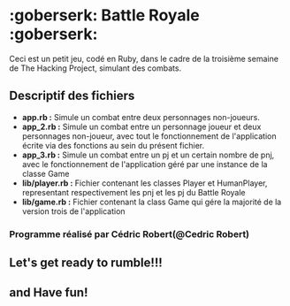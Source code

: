 # :goberserk: Battle Royale :goberserk:

Ceci est un petit jeu, codé en Ruby, dans le cadre de la troisième semaine de The Hacking Project, simulant des combats.

## Descriptif des fichiers
- __app.rb :__ Simule un combat entre deux personnages non-joueurs.
- __app_2.rb :__ Simule un combat entre un personnage joueur et deux personnages non-joueur, avec tout le fonctionnement de l'application écrite via des fonctions au sein du présent fichier.
- __app_3.rb :__ Simule un combat entre un pj et un certain nombre de pnj, avec le fonctionnement de l'application géré par une instance de la classe Game
- __lib/player.rb :__ Fichier contenant les classes Player et HumanPlayer, representant respectivement les pnj et les pj du Battle Royale
- __lib/game.rb :__ Fichier contenant la class Game qui gére la majorité de la version trois de l'application

### Programme réalisé par Cédric Robert(@Cedric Robert)

## Let's get ready to rumble!!!
## and Have fun!
